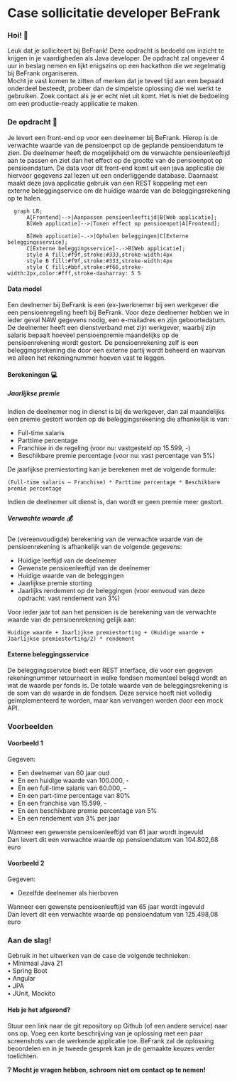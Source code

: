 # Case sollicitatie developer BeFrank
### Hoi! :wave:
Leuk dat je solliciteert bij BeFrank! 
Deze opdracht is bedoeld om inzicht te krijgen in je vaardigheden als Java developer. 
De opdracht zal ongeveer 4 uur in beslag nemen en lijkt enigszins op een hackathon die we regelmatig bij BeFrank organiseren.  
Mocht je vast komen te zitten of merken dat je teveel tijd aan een bepaald onderdeel besteedt, probeer dan de simpelste oplossing die wel werkt te gebruiken. 
Zoek contact als je er echt niet uit komt. Het is niet de bedoeling om een productie-ready applicatie te maken.

### De opdracht :page_facing_up:
Je levert een front-end op voor een deelnemer bij BeFrank. Hierop is de verwachte waarde van de pensioenpot op de geplande pensioendatum te zien. 
De deelnemer heeft de mogelijkheid om de verwachte pensioenleeftijd aan te passen en ziet dan het effect op de grootte van de pensioenpot op pensioendatum. 
De data voor dit front-end komt uit een java applicatie die hiervoor gegevens zal lezen uit een onderliggende database. 
Daarnaast maakt deze java applicatie gebruik van een REST koppeling met een externe beleggingservice om de huidige waarde van de beleggingsrekening op te halen. 

```mermaid
  graph LR;
      A[Frontend]-->|Aanpassen pensioenleeftijd|B[Web applicatie];
      B[Web applicatie]-->|Tonen effect op pensioenpot|A[Frontend];
      
      B[Web applicatie]-.->|Ophalen beleggingen|C[Externe beleggingsservice];
      C[Externe beleggingsservice]-.->B[Web applicatie];
      style A fill:#f9f,stroke:#333,stroke-width:4px
      style B fill:#f9f,stroke:#333,stroke-width:4px
      style C fill:#bbf,stroke:#f66,stroke-width:2px,color:#fff,stroke-dasharray: 5 5
```


#### Data model
Een deelnemer bij BeFrank is een (ex-)werknemer bij een werkgever die een pensioenregeling heeft bij BeFrank.
Voor deze deelnemer hebben we in ieder geval NAW gegevens nodig, een e-mailadres en zijn geboortedatum.
De deelnemer heeft een dienstverband met zijn werkgever, waarbij zijn salaris bepaalt hoeveel pensioenpremie
maandelijks op de pensioenrekening wordt gestort. De pensioenrekening zelf is een beleggingsrekening die door
een externe partij wordt beheerd en waarvan we alleen het rekeningnummer hoeven vast te leggen.

#### Berekeningen :computer:
##### Jaarlijkse premie
Indien de deelnemer nog in dienst is bij de werkgever, dan zal maandelijks een premie gestort worden op de beleggingsrekening die afhankelijk is van:

- Full-time salaris
- Parttime percentage
- Franchise in de regeling (voor nu: vastgesteld op 15.599, -)
- Beschikbare premie percentage (voor nu: vast percentage van 5%)

De jaarlijkse premiestorting kan je berekenen met de volgende formule:

```(Full-time salaris – Franchise) * Parttime percentage * Beschikbare premie percentage```

Indien de deelnemer uit dienst is, dan wordt er geen premie meer gestort.

##### Verwachte waarde :moneybag:
De (vereenvoudigde) berekening van de verwachte waarde van de pensioenrekening is afhankelijk van de
volgende gegevens:
- Huidige leeftijd van de deelnemer
- Gewenste pensioenleeftijd van de deelnemer
- Huidige waarde van de beleggingen
- Jaarlijkse premie storting
- Jaarlijks rendement op de beleggingen (voor eenvoud van deze opdracht: vast rendement van 3%)

Voor ieder jaar tot aan het pensioen is de berekening van de verwachte waarde van de pensioenrekening gelijk aan:

```Huidige waarde + Jaarlijkse premiestorting + (Huidige waarde + Jaarlijkse premiestorting/2) * rendement```


#### Externe beleggingsservice
De beleggingsservice biedt een REST interface, die voor een gegeven rekeningnummer retourneert in welke
fondsen momenteel belegd wordt en wat de waarde per fonds is. De totale waarde van de beleggingsrekening is
de som van de waarde in de fondsen. Deze service hoeft niet volledig geïmplementeerd te worden, maar kan
vervangen worden door een mock API.

### Voorbeelden
#### Voorbeeld 1
Gegeven:
- Een deelnemer van 60 jaar oud
- En een huidige waarde van 100.000, -
- En een full-time salaris van 60.000, -
- En een part-time percentage van 80%
- En een franchise van 15.599, -
- En een beschikbare premie percentage van 5%
- En een rendement van 3% per jaar

Wanneer een gewenste pensioenleeftijd van 61 jaar wordt ingevuld  
Dan levert dit een verwachte waarde op pensioendatum van 104.802,68 euro

#### Voorbeeld 2
Gegeven:
- Dezelfde deelnemer als hierboven

Wanneer een gewenste pensioenleeftijd van 65 jaar wordt ingevuld  
Dan levert dit een verwachte waarde op pensioendatum van 125.498,08 euro

### Aan de slag!
Gebruik in het uitwerken van de case de volgende technieken:  
• Minimaal Java 21  
• Spring Boot  
• Angular  
• JPA  
• JUnit, Mockito

#### Heb je het afgerond?
Stuur een link naar de git repository op Github (of een andere service) naar ons op. Voeg een korte beschrijving van je oplossing met een paar screenshots van de werkende applicatie toe. BeFrank zal de oplossing beoordelen en in je tweede gesprek kan je de gemaakte keuzes verder toelichten.

**:grey_question: Mocht je vragen hebben, schroom niet om contact op te nemen!**
